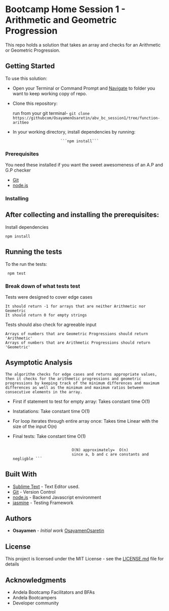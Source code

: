 # Bootcamp Home Session 1 - Arithmetic and Geometric Progression

This repo holds a solution that takes an array and checks for an Arithmetic or Geometric Progression.

## Getting Started

To use this solution:

 - Open your Terminal or Command Prompt and [Navigate](https://computers.tutsplus.com/tutorials/navigating-the-terminal-a-gentle-introduction--mac-3855) to folder you want to keep working copy of repo.

 - Clone this repository: 

     run from your git terminal-
  ```git clone https://githubcom/OsayamenOsaretin/abv_bc_session1/tree/function-aritGeo``` 

 

- In your working directory, install dependencies by running:

                           ```npm install```

 

### Prerequisites
You need these installed if you want the sweet awesomeness of an A.P and G.P checker

- [Git](https://git-for-windows.github.io/) 
- [node.js](https://nodejs.org/en/download/)



### Installing
After collecting and installing the prerequisites:
- 

Install dependencies

```
npm install
```


## Running the tests

To the run the tests:

``` npm test```

### Break down of what tests test

Tests were designed to cover edge cases

```
It should return -1 for arrays that are neither Arithmetic nor Geometric
It should return 0 for empty strings
```

Tests should also check for agreeable input

``` 
Arrays of numbers that are Geometric Progressions should return 'Arithmetic'
Arrays of numbers that are Arithmetic Progressions should return 'Geometric'
```

## Asymptotic Analysis

    The algorithm checks for edge cases and returns appropriate values, then it checks for the arithmetic progressions and geometric progressions by keeping track of the minimum differences and maximum differences as well as the minimum and maximum ratios between consecutive elements in the array.
    
 * First if statement to test for empty array: Takes constant time O(1)
 * Instatiations: Take constant time O(1)
 * For loop iterates through entire array once: Takes time Linear with the size of the input O(n)
   
 * Final tests: Take constant time O(1)
   
   
     ```Final Asymptotic complexity : O(N) = a * O(1) + b * O(1) + O(n) + c * O(1)
                               
                               O(N) approximately=  O(n) 
                               since a, b and c are constants and negligble ```

## Built With

* [Sublime Text](hhttp://www.sublimetext.com/) - Text Editor used.
* [Git](https://github.com/) - Version Control
* [node.js](https://nodejs.org/) - Backend Javascript environment
* [jasmine]() - Testing Framework


## Authors

* **Osayamen** - *Initial work* [OsayamenOsaretin](github.com/OsayamenOsaretin)



## License

This project is licensed under the MIT License - see the [LICENSE.md](LICENSE.md) file for details

## Acknowledgments
* Andela Bootcamp Facilitators and BFAs
* Andela Bootcampers
* Developer community

